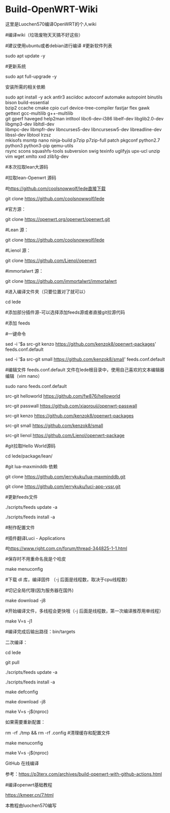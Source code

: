 # Build-OpenWRT-Wiki
这里是Luochen570编译OpenWRT的个人wiki

#编译wiki（垃圾废物天天搞不好这些）

#建议使用ubuntu或者debian进行编译
#更新软件列表

sudo apt update -y

#更新系统

sudo apt full-upgrade -y

安装所需的相关依赖

sudo apt install -y ack antlr3 asciidoc autoconf automake autopoint binutils bison build-essential \
bzip2 ccache cmake cpio curl device-tree-compiler fastjar flex gawk gettext gcc-multilib g++-multilib \
git gperf haveged help2man intltool libc6-dev-i386 libelf-dev libglib2.0-dev libgmp3-dev libltdl-dev \
libmpc-dev libmpfr-dev libncurses5-dev libncursesw5-dev libreadline-dev libssl-dev libtool lrzsz \
mkisofs msmtp nano ninja-build p7zip p7zip-full patch pkgconf python2.7 python3 python3-pip qemu-utils \
rsync scons squashfs-tools subversion swig texinfo uglifyjs upx-ucl unzip vim wget xmlto xxd zlib1g-dev

#本次拉取lean大源码

#拉取lean-Openwrt 源码

#https://github.com/coolsnowwolf/lede直接下载

git clone https://github.com/coolsnowwolf/lede

#官方源：

git clone https://openwrt.org/openwrt/openwrt.git

#Lean 源：

git clone https://github.com/coolsnowwolf/lede

#Lienol 源：

git clone https://github.com/Lienol/openwrt

#immortalwrt 源：

git clone https://github.com/immortalwrt/immortalwrt

#进入编译文件夹（只要位置对了就可以）

cd lede

#添加部分插件源-可以选择添加feeds源或者直接git拉源代码

#添加 feeds

#一键命令

sed -i '$a src-git kenzo https://github.com/kenzok8/openwrt-packages' feeds.conf.default

sed -i '$a src-git small https://github.com/kenzok8/small' feeds.conf.default

#编辑文件 feeds.conf.default 文件在lede根目录中，使用自己喜欢的文本编辑器编辑（vim nano）

sudo nano feeds.conf.default


src-git helloworld https://github.com/fw876/helloworld

src-git passwall https://github.com/xiaorouji/openwrt-passwall

src-git kenzo https://github.com/kenzok8/openwrt-packages

src-git small https://github.com/kenzok8/small 

src-git lienol https://github.com/Lienol/openwrt-package


#git拉取Hello World源码

cd lede/package/lean/ 

#git lua-maxminddb 依赖 

git clone https://github.com/jerrykuku/lua-maxminddb.git

git clone https://github.com/jerrykuku/luci-app-vssr.git  


#更新feeds文件

./scripts/feeds update -a

./scripts/feeds install -a


#制作配置文件

#插件翻译Luci - Applications

#https://www.right.com.cn/forum/thread-344825-1-1.html

#保存时不用重命名我是个哈皮

make menuconfig


#下载 dl 库，编译固件 （-j 后面是线程数，取决于cpu线程数）

#切记全局代理(因为服务器在国外)

make download -j8

#开始编译文件，多线程会更快哦（-j 后面是线程数，第一次编译推荐用单线程）

make V=s -j1



#编译完成后输出路径：bin/targets

二次编译：

cd lede

git pull

./scripts/feeds update -a 

./scripts/feeds install -a

make defconfig

make download -j8

make V=s -j$(nproc)


如果需要重新配置：

rm -rf ./tmp && rm -rf .config #清理缓存和配置文件

make menuconfig

make V=s -j$(nproc)


GitHub 在线编译

参考：https://p3terx.com/archives/build-openwrt-with-github-actions.html

#编译openwrt基础教程

https://kmeer.cn/7.html

本教程由luochen570编写
